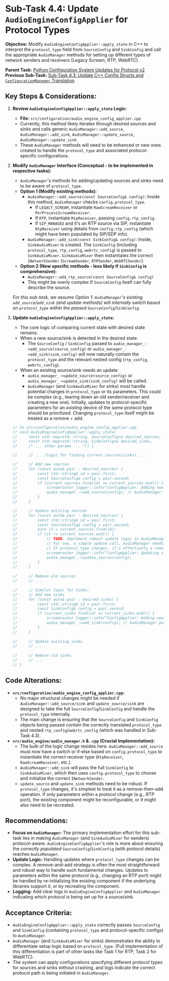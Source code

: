 # Sub-Task 4.4: Update `AudioEngineConfigApplier` for Protocol Types

**Objective:** Modify `AudioEngineConfigApplier::apply_state` in C++ to interpret the `protocol_type` field from `SourceConfig` and `SinkConfig` and call the appropriate `AudioManager` methods for setting up different types of network senders and receivers (Legacy Scream, RTP, WebRTC).

**Parent Task:** [Python Configuration System Updates for Protocol v2](../task_04_python_config_updates.md)
**Previous Sub-Task:** [Sub-Task 4.3: Update C++ Config Structs and `ConfigurationManager` Translation](./subtask_4.3_cpp_config_structs_translation.md)

## Key Steps & Considerations:

1.  **Review `AudioEngineConfigApplier::apply_state` Logic:**
    *   **File:** `src/configuration/audio_engine_config_applier.cpp`
    *   Currently, this method likely iterates through desired sources and sinks and calls generic `AudioManager::add_source`, `AudioManager::add_sink`, `AudioManager::update_source`, `AudioManager::update_sink`.
    *   These `AudioManager` methods will need to be enhanced or new ones created to handle the `protocol_type` and associated protocol-specific configurations.

2.  **Modify `AudioManager` Interface (Conceptual - to be implemented in respective tasks):**
    *   `AudioManager`'s methods for adding/updating sources and sinks need to be aware of `protocol_type`.
    *   **Option 1 (Modify existing methods):**
        *   `AudioManager::add_source(const SourceConfig& config)`: Inside this method, `AudioManager` checks `config.protocol_type`.
            *   If `LEGACY_SCREAM`, instantiate `RawScreamReceiver` or `PerProcessScreamReceiver`.
            *   If `RTP`, instantiate `RtpReceiver`, passing `config.rtp_config`.
            *   If `SIP_MANAGED` and it's an RTP source via SIP, instantiate `RtpReceiver` using details from `config.rtp_config` (which might have been populated by SIP/SDP info).
        *   `AudioManager::add_sink(const SinkConfig& config)`: Inside, `SinkAudioMixer` is created. The `SinkConfig` (including `protocol_type`, `rtp_config`, `webrtc_config`) is passed to `SinkAudioMixer`. `SinkAudioMixer` then instantiates the correct `INetworkSender` (`ScreamSender`, `RTPSender`, `WebRTCSender`).
    *   **Option 2 (New specific methods - less likely if `SinkConfig` is comprehensive):**
        *   `AudioManager::add_rtp_source(const SourceConfig& config)`
        *   This might be overly complex if `SourceConfig` itself can fully describe the source.

    *For this sub-task, we assume Option 1: `AudioManager`'s existing `add_source`/`add_sink` (and update methods) will internally switch based on `protocol_type` within the passed `SourceConfig`/`SinkConfig`.*

3.  **Update `AudioEngineConfigApplier::apply_state`:**
    *   The core logic of comparing current state with desired state remains.
    *   When a new source/sink is detected in the desired state:
        *   The `SourceConfig` / `SinkConfig` passed to `audio_manager_->add_source(source_config)` or `audio_manager_->add_sink(sink_config)` will now naturally contain the `protocol_type` and the relevant nested config (`rtp_config`, `webrtc_config`).
    *   When an existing source/sink needs an update:
        *   `audio_manager_->update_source(source_config)` or `audio_manager_->update_sink(sink_config)` will be called.
        *   `AudioManager` (and `SinkAudioMixer` for sinks) must handle potential changes in `protocol_type` or its parameters. This could be complex (e.g., tearing down an old sender/receiver and creating a new one). Initially, updates to protocol-specific parameters for an *existing* device of the *same* protocol type should be prioritized. Changing `protocol_type` itself might be treated as a remove + add.

    ```cpp
    // In src/configuration/audio_engine_config_applier.cpp
    // void AudioEngineConfigApplier::apply_state(
    //     const std::map<std::string, SourceConfig>& desired_sources,
    //     const std::map<std::string, SinkConfig>& desired_sinks,
    //     /* ... other params ... */) {

    //     // ... (logic for finding current sources/sinks) ...

    //     // Add new sources
    //     for (const auto& pair : desired_sources) {
    //         const std::string& id = pair.first;
    //         const SourceConfig& config = pair.second;
    //         if (current_sources.find(id) == current_sources.end()) {
    //             screamrouter_logger::info("ConfigApplier: Adding new source {} with protocol_type {}", id, static_cast<int>(config.protocol_type));
    //             audio_manager_->add_source(config); // AudioManager::add_source handles protocol_type
    //         }
    //     }

    //     // Update existing sources
    //     for (const auto& pair : desired_sources) {
    //         const std::string& id = pair.first;
    //         const SourceConfig& config = pair.second;
    //         auto it = current_sources.find(id);
    //         if (it != current_sources.end()) {
    //             // TODO: Implement robust update logic in AudioManager
    //             // For now, a simple update call. AudioManager needs to diff and act.
    //             // If protocol_type changes, it's effectively a remove + add.
    //             screamrouter_logger::info("ConfigApplier: Updating source {} with protocol_type {}", id, static_cast<int>(config.protocol_type));
    //             audio_manager_->update_source(config); 
    //         }
    //     }
        
    //     // Remove old sources
    //     // ...

    //     // Similar logic for Sinks:
    //     // Add new sinks
    //     for (const auto& pair : desired_sinks) {
    //         const std::string& id = pair.first;
    //         const SinkConfig& config = pair.second;
    //         if (current_sinks.find(id) == current_sinks.end()) {
    //             screamrouter_logger::info("ConfigApplier: Adding new sink {} with protocol_type {}", id, static_cast<int>(config.protocol_type));
    //             audio_manager_->add_sink(config); // AudioManager passes full config to SinkAudioMixer
    //         }
    //     }
        
    //     // Update existing sinks
    //     // ...
        
    //     // Remove old sinks
    //     // ...
    // }
    ```

## Code Alterations:

*   **`src/configuration/audio_engine_config_applier.cpp`:**
    *   No major structural changes might be needed if `AudioManager::add_source/sink` and `update_source/sink` are designed to take the full `SourceConfig`/`SinkConfig` and handle the `protocol_type` internally.
    *   The main change is ensuring that the `SourceConfig` and `SinkConfig` objects being passed *contain* the correctly translated `protocol_type` and nested `rtp_config`/`webrtc_config` (which was handled in Sub-Task 4.3).
*   **`src/audio_engine/audio_manager.h` & `.cpp` (Crucial Implementation):**
    *   The bulk of the logic change resides here. `AudioManager::add_source` must now have a switch or if-else based on `config.protocol_type` to instantiate the correct receiver type (`RtpReceiver`, `RawScreamReceiver`, etc.).
    *   `AudioManager::add_sink` will pass the full `SinkConfig` to `SinkAudioMixer`, which then uses `config.protocol_type` to choose and initialize the correct `INetworkSender`.
    *   `update_source` and `update_sink` methods need to be robust. If `protocol_type` changes, it's simplest to treat it as a remove-then-add operation. If only parameters within a protocol change (e.g., RTP port), the existing component might be reconfigurable, or it might also need to be recreated.

## Recommendations:

*   **Focus on `AudioManager`:** The primary implementation effort for this sub-task lies in making `AudioManager` (and `SinkAudioMixer` for senders) protocol-aware. `AudioEngineConfigApplier`'s role is more about ensuring the *correctly populated* `SourceConfig`/`SinkConfig` (with protocol details) reaches `AudioManager`.
*   **Update Logic:** Handling updates where `protocol_type` changes can be complex. A remove-and-add strategy is often the most straightforward and robust way to handle such fundamental changes. Updates to parameters *within* the same protocol (e.g., changing an RTP port) might be handled by re-initializing the existing component if the underlying libraries support it, or by recreating the component.
*   **Logging:** Add clear logs in `AudioEngineConfigApplier` and `AudioManager` indicating which protocol is being set up for a source/sink.

## Acceptance Criteria:

*   `AudioEngineConfigApplier::apply_state` correctly passes `SourceConfig` and `SinkConfig` (containing `protocol_type` and protocol-specific configs) to `AudioManager`.
*   `AudioManager` (and `SinkAudioMixer` for sinks) demonstrates the ability to differentiate setup logic based on `protocol_type`. (Full implementation of this differentiation is part of other tasks like Task 1 for RTP, Task 2 for WebRTC).
*   The system can apply configurations specifying different protocol types for sources and sinks without crashing, and logs indicate the correct protocol path is being initiated in `AudioManager`.
